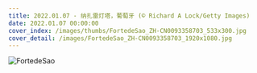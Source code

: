 ```yaml
---
title: 2022.01.07 - 纳扎雷灯塔，葡萄牙 (© Richard A Lock/Getty Images)
date: 2022.01.07 00:00:00
cover_index: /images/thumbs/FortedeSao_ZH-CN0093358703_533x300.jpg
cover_detail: /images/FortedeSao_ZH-CN0093358703_1920x1080.jpg
---
```


![FortedeSao](/images/FortedeSao_ZH-CN0093358703_1920x1080.jpg)
